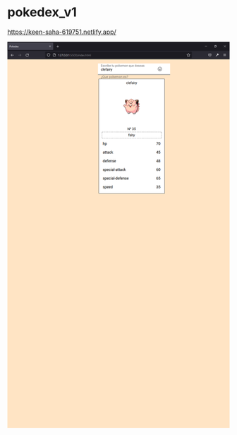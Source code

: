 # pokedex_v1

https://keen-saha-619751.netlify.app/

<img src="https://github.com/soygussil/pokedex_v1/blob/main/imagen-prueba.png" alt="Prueba">


